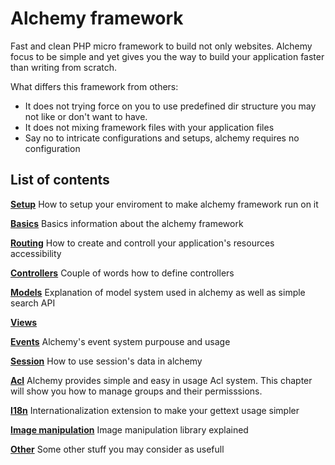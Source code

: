 Alchemy framework
=================

Fast and clean PHP micro framework to build not only websites. Alchemy focus to be simple and yet
gives you the way to build your application faster than writing from scratch. 

What differs this framework from others:
- It does not trying force on you to use predefined dir structure you may not like or don't want to have.
- It does not mixing framework files with your application files
- Say no to intricate configurations and setups, alchemy requires no configuration


List of contents
----------------

**[Setup](/dkraczkowski/alchemy/blob/master/docs/Setup.md)**
How to setup your enviroment to make alchemy framework run on it

**[Basics](/dkraczkowski/alchemy/blob/master/docs/Basics.md)**
Basics information about the alchemy framework

**[Routing](/dkraczkowski/alchemy/blob/master/docs/Routing.md)**
How to create and controll your application's resources accessibility

**[Controllers](/dkraczkowski/alchemy/blob/master/docs/Controllers.md)**
Couple of words how to define controllers

**[Models](/dkraczkowski/alchemy/blob/master/docs/Models.md)**
Explanation of model system used in alchemy as well as simple search API

**[Views](/dkraczkowski/alchemy/blob/master/docs/Views.md)**

**[Events](/dkraczkowski/alchemy/blob/master/docs/Events.md)**
Alchemy's event system purpouse and usage

**[Session](/dkraczkowski/alchemy/blob/master/docs/Session.md)**
How to use session's data in alchemy

**[Acl](/dkraczkowski/alchemy/blob/master/docs/Acl.md)**
Alchemy provides simple and easy in usage Acl system. This chapter will show you
how to manage groups and their permisssions.

**[I18n](/dkraczkowski/alchemy/blob/master/docs/I18n.md)**
Internationalization extension to make your gettext usage simpler

**[Image manipulation](dkraczkowski/alchemy/blob/master/docs/ImageManipulation.md)**
Image manipulation library explained

**[Other](/dkraczkowski/alchemy/blob/master/docs/Other.md)**
Some other stuff you may consider as usefull